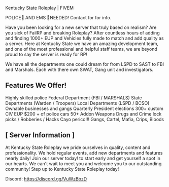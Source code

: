 Kentucky State Roleplay | FIVEM 

POLICE:police_car: AND EMS :hospital:NEEDED! Contact for for info. 

Have you been looking for a new server that truly based on realism? Are you sick of FailRP and breaking Roleplay? After countless hours of adding and finding 1000+ EUP and Vehicles fully made to match and add quality as a server. Here at Kentucky State we have an amazing development team, and one of the most professional and helpful staff teams, we are beyond proud to say the server is ready for RP! 

We have all the departments one could dream for from LSPD to SAST to FBI and Marshals. Each with there own SWAT, Gang unit and investigators.

Features We Offer!
----------------------------------------
Highly skilled police
Federal Department (FBI / MARSHALS)
State Departments (Warden / Troopers)
Local Departments (LSPD / BCSO)
Ownable businesses and gangs
Quarterly President elections
300+ custom CIV EUP
$200 + of police cars
50+ Addon Weapons
Drugs and Crime
lock picks / Robberies / Hacks
Cayo perico!!!
Gangs, Cartel, Mafia, Crips, Bloods

[ Server Information ]
---------------------------------------
At Kentucky State Roleplay we pride ourselves in quality, content and professionality. We hold regular events, add new departments and features nearly daily! Join our server today! to start early and get yourself a spot in our hearts.
We can't wait to meet you and welcome you to our outstanding community! Step up to Kentucky State Roleplay today!

Discord: https://discord.gg/VuWzBbzD

<!---

--->
